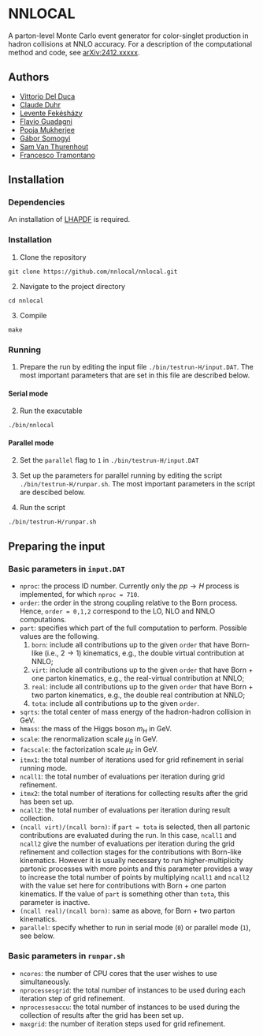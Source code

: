 # NNLOCAL

A parton-level Monte Carlo event generator for color-singlet production in hadron collisions at NNLO accuracy. For a description of the computational method and code, see [arXiv:2412.xxxxx](https://arxiv.org/abs/2412.xxxxx).

## Authors

* [Vittorio Del Duca](Vittorio.Del.Duca@cern.ch)
* [Claude Duhr](cduhr@uni-bonn.de)
* [Levente Fekésházy](levente.fekeshazy@desy.de)
* [Flavio Guadagni](guadagni.flavio@gmail.com)
* [Pooja Mukherjee](pooja.mukherjee@desy.de)
* [Gábor Somogyi](somogyi.gabor@wigner.hun-ren.hu)
* [Sam Van Thurenhout](sam.van.thurenhout@wigner.hun-ren.hu)
* [Francesco Tramontano](francesco.tramontano@unina.it)

## Installation

### Dependencies

An installation of [LHAPDF](https://www.lhapdf.org) is required.

### Installation

1. Clone the repository
```
git clone https://github.com/nnlocal/nnlocal.git
```
2. Navigate to the project directory
```
cd nnlocal
```
3. Compile
```
make
```

### Running

1. Prepare the run by editing the input file `./bin/testrun-H/input.DAT`. The most important parameters that are set in this file are described below. 

#### Serial mode

2. Run the exacutable 
```
./bin/nnlocal
```

#### Parallel mode

2. Set the `parallel` flag to `1` in `./bin/testrun-H/input.DAT`

3. Set up the parameters for parallel running by editing the script `./bin/testrun-H/runpar.sh`. The most important parameters in the script are descibed below.

4. Run the script
```
./bin/testrun-H/runpar.sh
```

## Preparing the input

### Basic parameters in `input.DAT`

* `nproc`: the process ID number. Currently only the $pp \to H$ process is implemented, for which `nproc = 710`.
* `order`: the order in the strong coupling relative to the Born process. Hence, `order = 0,1,2` correspond to the LO, NLO and NNLO computations.
* `part`: specifies which part of the full computation to perform. Possible values are the following.
  1. `born`: include all contributions up to the given `order` that have Born-like (i.e., $2 \to 1$) kinematics, e.g., the double virtual contribution at NNLO; 
  2. `virt`: include all contributions up to the given `order` that have Born + one parton kinematics, e.g., the real-virtual contribution at NNLO; 
  3. `real`: include all contributions up to the given `order` that have Born + two parton kinematics, e.g., the double real contribution at NNLO; 
  4. `tota`: include all contributions up to the given `order`.
* `sqrts`: the total center of mass energy of the hadron-hadron collision in GeV.
* `hmass`: the mass of the Higgs boson $m_H$ in GeV.
* `scale`: the renormalization scale $\mu_R$ in GeV.
* `facscale`: the factorization scale $\mu_F$ in GeV.
* `itmx1`: the total number of iterations used for grid refinement in serial running mode.
* `ncall1`: the total number of evaluations per iteration during grid refinement.
* `itmx2`: the total number of iterations for collecting results after the grid has been set up.
* `ncall2`: the total number of evaluations per iteration during result collection.
* `(ncall virt)/(ncall born)`: if `part = tota` is selected, then all partonic contributions are evaluated during the run. In this case, `ncall1` and `ncall2` give the number of evaluations per iteration during the grid refinement and collection stages for the contributions with Born-like kinematics. However it is usually necessary to run higher-multiplicity partonic processes with more points and this parameter provides a way to increase the total number of points by multiplying `ncall1` and `ncall2` with the value set here for contributions with Born + one parton kinematics. If the value of `part` is something other than `tota`, this parameter is inactive.
* `(ncall real)/(ncall born)`: same as above, for Born + two parton kinematics.  
* `parallel`: specify whether to run in serial mode (`0`) or parallel mode (`1`), see below.

### Basic parameters in `runpar.sh`

* `ncores`: the number of CPU cores that the user wishes to use simultaneously.
* `nprocessesgrid`: the total number of instances to be used during each iteration step of grid refinement.
* `nprocessesaccu`: the total number of instances to be used during the collection of results after the grid has been set up.
* `maxgrid`: the number of iteration steps used for grid refinement.
